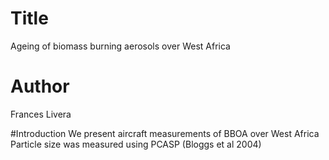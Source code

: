# Title 

Ageing of biomass burning aerosols over West Africa

# Author
Frances Livera

#Introduction
We present aircraft measurements of BBOA over West Africa
Particle size was measured using PCASP (Bloggs et al 2004)
